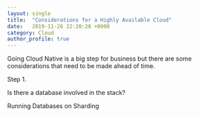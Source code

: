 ```yaml
---
layout: single
title:  "Considerations for a Highly Available Cloud"
date:   2019-11-26 22:20:28 +0000
category: Cloud
author_profile: true
---
```


Going Cloud Native is a big step for business but there are some considerations that need to be made ahead of time.

Step 1.


Is there a database involved in the stack?

Running Databases on 
Sharding